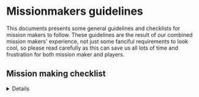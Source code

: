 # Missionmakers guidelines

This documents presents some general guidelines and checklists for mission makers to follow.
These guidelines are the result of our combined mission makers' experience, not just some fanciful requirements to look cool, so please read carefully as this can save us all lots of time and frustration for both mission maker and players.

## Mission making checklist

<details>

### General advice

- Check your mods are up to date
- Make sure you're using the correct modlist (ie remove whatever additional mods you may be using client-side)
- If you are making a long mission (several main objectives), do a multiplayer test every time you complete a major section, test on local host multiplayer then get a server admin to upload to one of our dedicated servers for further testing. (things behave diffrrently between editor and dedicated server)
- If you don’t have direct access to the server ask either Compton, Ollo, Wonko or Miller
- We don’t want a server test to be run at 5 PM day of the operation, always try and get a server test done as far in advance as you practically can (two days is a good compromise)
- Have you set a particular time for your mission to start in game ?
- Do not have long periods of inactivity because of driving, flying or boating long distances, people do not join to play walking simulator, anything longer than 5 mins is to long.
- Keep role play to a minimum, people join to shoot & blow shit up, there are other games for role play.
- Try and bring emersion to the mission with appropriate music, weather or use of civilians, just slapping down enemy AI and say walk here kill that, dose not make a mission worthy of peoples Saturday evenings, be creative, not all missions need to be large scale constant engaments but they do need to keep interest in the mission. To much time travelling or doing stuff that is not directly related to shooting & blowing shit up is going to drop peoples attention and interest in the mission.
- Always try and be realistic in what the mission is and how it would be carried out in real life, but balanced with what is possible in Arma and what is fun for people to be doing on their Saturday evening.
- Respawning should be via heli insert or use the MARRs system or anything similar that is not just teleporting people straight back, that said sometimes we do need to do that, but it should not be the default method. (If you have not set up the MARRs system yet please contact Ollo, Stone, Wonko)
- Newer mission makers should get either Compton, Miller, Ollo or Wonko to have a look at their mission to make sure there are no gameplay issues from overlooking something in the gameplay that could cuase mission failure.
  
### In-game

- Load in the add-on on settings
- If you wish an add-on setting to be changed, bring it up to your CO
- Under `Attributes > Settings > General > Misc`, tick `Binarise the scenario file & editable objects (zeus)`
- Under `Attributes > Settings > General > Multiplayer > Lobby`, untick `Enable AI`
- Under `Attributes > Settings > General > Multiplayer > Respawn` select `Respawn on custom position` then select `Select respawn position` then set the respawn delay to 5 seconds
  
</details>

